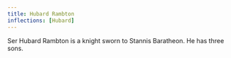 ```yaml
---
title: Hubard Rambton
inflections: [Hubard]
---
```


Ser Hubard Rambton is a knight sworn to Stannis Baratheon. He has three sons.


